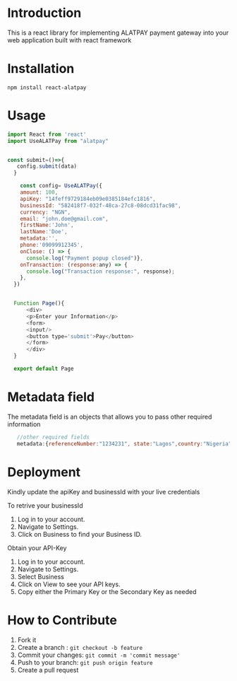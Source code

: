 ﻿# Introduction 

This is a react library for implementing ALATPAY payment gateway into your web application built with react framework

# Installation

 ``npm install react-alatpay``

# Usage
  
  ```js
  import React from 'react' 
  import UseALATPay from "alatpay"


  const submit=()=>{
     config.submit(data)
    }

      const config= UseALATPay({
      amount: 100,
      apiKey: "14feff9729184eb09e0385184efc1816", 
      businessId: "582418f7-032f-48ca-27c8-08dcd31fac98", 
      currency: "NGN",
      email: "john.doe@gmail.com", 
      firstName:'John',
      lastName:'Doe', 
      metadata:'',   
      phone:'09099912345',
      onClose: () => {
        console.log("Payment popup closed")},
      onTransaction: (response:any) => {
        console.log("Transaction response:", response);
      },
    })


    Function Page(){
        <div>
        <p>Enter your Information</p>
        <form>
        <input/>
        <button type='submit'>Pay</button>
        </form>
        </div>
    }

    export default Page
  ```

 # Metadata field
 
 The metadata field is an objects that allows you to pass other required information

 ```js
    //other required fields
    metadata:{referenceNumber:"1234231", state:"Lagos",country:"Nigeria"}
 
 ```



 # Deployment

 Kindly update the apiKey and businessId with your live credentials
 
 To retrive your businessId
   1. Log in to your account.
   2. Navigate to Settings.
   3. Click on Business to find your Business ID.
 
 Obtain your API-Key
  1. Log in to your account.
  2. Navigate to Settings.
  3. Select Business
  4. Click on View to see your API keys.
  5. Copy either the Primary Key or the Secondary Key as needed



 # How to Contribute

 1. Fork it
 2. Create a branch : 
    ``git checkout -b feature``
 3. Commit your changes: 
    ``git commit -m 'commit message'``
 4. Push to your branch: 
     ``git push origin feature``
 5. Create a pull request
